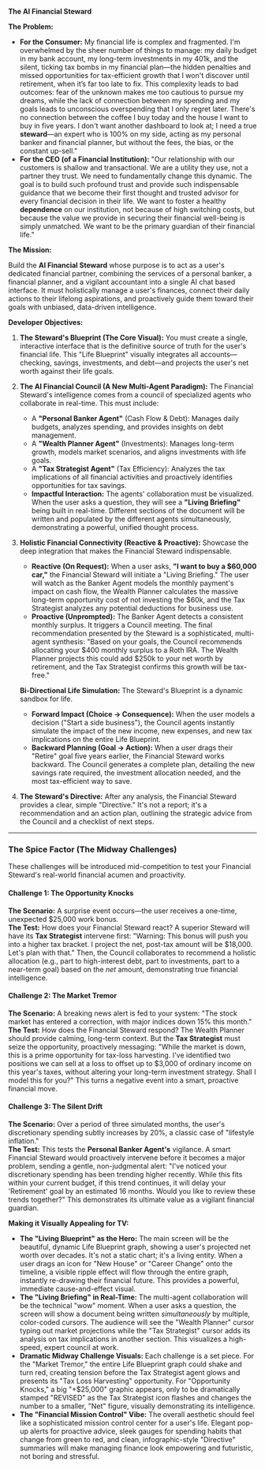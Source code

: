 **The AI Financial Steward** 

**The Problem:**

* **For the Consumer:** My financial life is complex and fragmented. I'm overwhelmed by the sheer number of things to manage: my daily budget in my bank account, my long-term investments in my 401k, and the silent, ticking tax bombs in my financial plan—the hidden penalties and missed opportunities for tax-efficient growth that I won't discover until retirement, when it’s far too late to fix. This complexity leads to bad outcomes: fear of the unknown makes me too cautious to pursue my dreams, while the lack of connection between my spending and my goals leads to unconscious overspending that I only regret later. There's no connection between the coffee I buy today and the house I want to buy in five years. I don't want another dashboard to look at; I need a true **steward**—an expert who is 100% on my side, acting as my personal banker and financial planner, but without the fees, the bias, or the constant up-sell."  
* **For the CEO (of a Financial Institution):** "Our relationship with our customers is shallow and transactional. We are a utility they use, not a partner they trust. We need to fundamentally change this dynamic. The goal is to build such profound trust and provide such indispensable guidance that we become their first thought and trusted advisor for every financial decision in their life. We want to foster a healthy **dependence** on our institution, not because of high switching costs, but because the value we provide in securing their financial well-being is simply unmatched. We want to be the primary guardian of their financial life."

**The Mission:**

Build the **AI Financial Steward** whose purpose is to act as a user's dedicated financial partner, combining the services of a personal banker, a financial planner, and a vigilant accountant into a single AI chat based interface. It must holistically manage a user's finances, connect their daily actions to their lifelong aspirations, and proactively guide them toward their goals with unbiased, data-driven intelligence.

**Developer Objectives:**

1. **The Steward's Blueprint (The Core Visual):** You must create a single, interactive interface that is the definitive source of truth for the user's financial life. This "Life Blueprint" visually integrates all accounts—checking, savings, investments, and debt—and projects the user's net worth against their life goals.  
2. **The AI Financial Council (A New Multi-Agent Paradigm):** The Financial Steward's intelligence comes from a council of specialized agents who collaborate in real-time. This must include:  
   * A **"Personal Banker Agent"** (Cash Flow & Debt): Manages daily budgets, analyzes spending, and provides insights on debt management.  
   * A **"Wealth Planner Agent"** (Investments): Manages long-term growth, models market scenarios, and aligns investments with life goals.  
   * A **"Tax Strategist Agent"** (Tax Efficiency): Analyzes the tax implications of all financial activities and proactively identifies opportunities for tax savings.  
   * **Impactful Interaction:** The agents' collaboration must be visualized. When the user asks a question, they will see a **"Living Briefing"** being built in real-time. Different sections of the document will be written and populated by the different agents simultaneously, demonstrating a powerful, unified thought process.  
3. **Holistic Financial Connectivity (Reactive & Proactive):** Showcase the deep integration that makes the Financial Steward indispensable.  
   * **Reactive (On Request):** When a user asks, **"I want to buy a $60,000 car,"** the Financial Steward will initiate a "Living Briefing." The user will watch as the Banker Agent models the monthly payment's impact on cash flow, the Wealth Planner calculates the massive long-term opportunity cost of not investing the $60k, and the Tax Strategist analyzes any potential deductions for business use.  
   * **Proactive (Unprompted):** The Banker Agent detects a consistent monthly surplus. It triggers a Council meeting. The final recommendation presented by the Steward is a sophisticated, multi-agent synthesis: "Based on your goals, the Council recommends allocating your $400 monthly surplus to a Roth IRA. The Wealth Planner projects this could add $250k to your net worth by retirement, and the Tax Strategist confirms this growth will be tax-free."

   **Bi-Directional Life Simulation:** The Steward's Blueprint is a dynamic sandbox for life.

   * **Forward Impact (Choice \-\> Consequence):** When the user models a decision ("Start a side business"), the Council agents instantly simulate the impact of the new income, new expenses, and new tax implications on the entire Life Blueprint.  
   * **Backward Planning (Goal \-\> Action):** When a user drags their "Retire" goal five years earlier, the Financial Steward works backward. The Council generates a complete plan, detailing the new savings rate required, the investment allocation needed, and the most tax-efficient way to save.  
4. **The Steward's Directive:** After any analysis, the Financial Steward provides a clear, simple "Directive." It's not a report; it's a recommendation and an action plan, outlining the strategic advice from the Council and a checklist of next steps.

---

### **The Spice Factor (The Midway Challenges)**

These challenges will be introduced mid-competition to test your Financial Steward's real-world financial acumen and proactivity.

#### **Challenge 1: The Opportunity Knocks**

**The Scenario:** A surprise event occurs—the user receives a one-time, unexpected $25,000 work bonus.  
**The Test:** How does your Financial Steward react? A superior Steward will have its **Tax Strategist** intervene first: "Warning: This bonus will push you into a higher tax bracket. I project the net, post-tax amount will be $18,000. Let's plan with that." Then, the Council collaborates to recommend a holistic allocation (e.g., part to high-interest debt, part to investments, part to a near-term goal) based on the *net* amount, demonstrating true financial intelligence.

#### **Challenge 2: The Market Tremor**

**The Scenario:** A breaking news alert is fed to your system: "The stock market has entered a correction, with major indices down 15% this month."  
**The Test:** How does the Financial Steward respond? The Wealth Planner should provide calming, long-term context. But the **Tax Strategist** must seize the opportunity, proactively messaging: "While the market is down, this is a prime opportunity for tax-loss harvesting. I've identified two positions we can sell at a loss to offset up to $3,000 of ordinary income on this year's taxes, without altering your long-term investment strategy. Shall I model this for you?" This turns a negative event into a smart, proactive financial move.

#### **Challenge 3: The Silent Drift**

**The Scenario:** Over a period of three simulated months, the user's discretionary spending subtly increases by 20%, a classic case of "lifestyle inflation."  
**The Test:** This tests the **Personal Banker Agent's** vigilance. A smart Financial Steward would proactively intervene before it becomes a major problem, sending a gentle, non-judgmental alert: "I've noticed your discretionary spending has been trending higher recently. While this fits within your current budget, if this trend continues, it will delay your 'Retirement' goal by an estimated 16 months. Would you like to review these trends together?" This demonstrates its ultimate value as a vigilant financial guardian.

**Making it Visually Appealing for TV:**

* **The "Living Blueprint" as the Hero:** The main screen will be the beautiful, dynamic Life Blueprint graph, showing a user's projected net worth over decades. It's not a static chart; it's a living entity. When a user drags an icon for "New House" or "Career Change" onto the timeline, a visible ripple effect will flow through the entire graph, instantly re-drawing their financial future. This provides a powerful, immediate cause-and-effect visual.  
* **The "Living Briefing" in Real-Time:** The multi-agent collaboration will be the technical "wow" moment. When a user asks a question, the screen will show a document being written *simultaneously* by multiple, color-coded cursors. The audience will see the "Wealth Planner" cursor typing out market projections while the "Tax Strategist" cursor adds its analysis on tax implications in another section. This visualizes a high-speed, expert council at work.  
* **Dramatic Midway Challenge Visuals:** Each challenge is a set piece. For the "Market Tremor," the entire Life Blueprint graph could shake and turn red, creating tension before the Tax Strategist agent glows and presents its "Tax Loss Harvesting" opportunity. For "Opportunity Knocks," a big "+$25,000" graphic appears, only to be dramatically stamped "REVISED" as the Tax Strategist icon flashes and changes the number to a smaller, "Net" figure, visually demonstrating its intelligence.  
* **The "Financial Mission Control" Vibe:** The overall aesthetic should feel like a sophisticated mission control center for a user's life. Elegant pop-up alerts for proactive advice, sleek gauges for spending habits that change from green to red, and clean, infographic-style "Directive" summaries will make managing finance look empowering and futuristic, not boring and stressful.